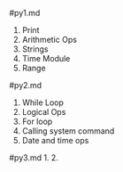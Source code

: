 #py1.md
1. Print
2. Arithmetic Ops
3. Strings
4. Time Module
5. Range

#py2.md
1. While Loop
2. Logical Ops
3. For loop
4. Calling system command
5. Date and time ops

#py3.md
1. 
2. 